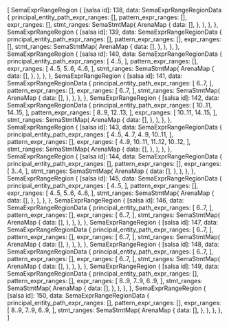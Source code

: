 [
    SemaExprRangeRegion {
        [salsa id]: 138,
        data: SemaExprRangeRegionData {
            principal_entity_path_expr_ranges: [],
            pattern_expr_ranges: [],
            expr_ranges: [],
            stmt_ranges: SemaStmtMap(
                ArenaMap {
                    data: [],
                },
            ),
        },
    },
    SemaExprRangeRegion {
        [salsa id]: 139,
        data: SemaExprRangeRegionData {
            principal_entity_path_expr_ranges: [],
            pattern_expr_ranges: [],
            expr_ranges: [],
            stmt_ranges: SemaStmtMap(
                ArenaMap {
                    data: [],
                },
            ),
        },
    },
    SemaExprRangeRegion {
        [salsa id]: 140,
        data: SemaExprRangeRegionData {
            principal_entity_path_expr_ranges: [
                4..5,
            ],
            pattern_expr_ranges: [],
            expr_ranges: [
                4..5,
                5..6,
                4..6,
            ],
            stmt_ranges: SemaStmtMap(
                ArenaMap {
                    data: [],
                },
            ),
        },
    },
    SemaExprRangeRegion {
        [salsa id]: 141,
        data: SemaExprRangeRegionData {
            principal_entity_path_expr_ranges: [
                6..7,
            ],
            pattern_expr_ranges: [],
            expr_ranges: [
                6..7,
            ],
            stmt_ranges: SemaStmtMap(
                ArenaMap {
                    data: [],
                },
            ),
        },
    },
    SemaExprRangeRegion {
        [salsa id]: 142,
        data: SemaExprRangeRegionData {
            principal_entity_path_expr_ranges: [
                10..11,
                14..15,
            ],
            pattern_expr_ranges: [
                8..9,
                12..13,
            ],
            expr_ranges: [
                10..11,
                14..15,
            ],
            stmt_ranges: SemaStmtMap(
                ArenaMap {
                    data: [],
                },
            ),
        },
    },
    SemaExprRangeRegion {
        [salsa id]: 143,
        data: SemaExprRangeRegionData {
            principal_entity_path_expr_ranges: [
                4..5,
                4..7,
                4..9,
                10..11,
            ],
            pattern_expr_ranges: [],
            expr_ranges: [
                4..9,
                10..11,
                11..12,
                10..12,
            ],
            stmt_ranges: SemaStmtMap(
                ArenaMap {
                    data: [],
                },
            ),
        },
    },
    SemaExprRangeRegion {
        [salsa id]: 144,
        data: SemaExprRangeRegionData {
            principal_entity_path_expr_ranges: [],
            pattern_expr_ranges: [],
            expr_ranges: [
                3..4,
            ],
            stmt_ranges: SemaStmtMap(
                ArenaMap {
                    data: [],
                },
            ),
        },
    },
    SemaExprRangeRegion {
        [salsa id]: 145,
        data: SemaExprRangeRegionData {
            principal_entity_path_expr_ranges: [
                4..5,
            ],
            pattern_expr_ranges: [],
            expr_ranges: [
                4..5,
                5..6,
                4..6,
            ],
            stmt_ranges: SemaStmtMap(
                ArenaMap {
                    data: [],
                },
            ),
        },
    },
    SemaExprRangeRegion {
        [salsa id]: 146,
        data: SemaExprRangeRegionData {
            principal_entity_path_expr_ranges: [
                6..7,
            ],
            pattern_expr_ranges: [],
            expr_ranges: [
                6..7,
            ],
            stmt_ranges: SemaStmtMap(
                ArenaMap {
                    data: [],
                },
            ),
        },
    },
    SemaExprRangeRegion {
        [salsa id]: 147,
        data: SemaExprRangeRegionData {
            principal_entity_path_expr_ranges: [
                6..7,
            ],
            pattern_expr_ranges: [],
            expr_ranges: [
                6..7,
            ],
            stmt_ranges: SemaStmtMap(
                ArenaMap {
                    data: [],
                },
            ),
        },
    },
    SemaExprRangeRegion {
        [salsa id]: 148,
        data: SemaExprRangeRegionData {
            principal_entity_path_expr_ranges: [
                6..7,
            ],
            pattern_expr_ranges: [],
            expr_ranges: [
                6..7,
            ],
            stmt_ranges: SemaStmtMap(
                ArenaMap {
                    data: [],
                },
            ),
        },
    },
    SemaExprRangeRegion {
        [salsa id]: 149,
        data: SemaExprRangeRegionData {
            principal_entity_path_expr_ranges: [],
            pattern_expr_ranges: [],
            expr_ranges: [
                8..9,
                7..9,
                6..9,
            ],
            stmt_ranges: SemaStmtMap(
                ArenaMap {
                    data: [],
                },
            ),
        },
    },
    SemaExprRangeRegion {
        [salsa id]: 150,
        data: SemaExprRangeRegionData {
            principal_entity_path_expr_ranges: [],
            pattern_expr_ranges: [],
            expr_ranges: [
                8..9,
                7..9,
                6..9,
            ],
            stmt_ranges: SemaStmtMap(
                ArenaMap {
                    data: [],
                },
            ),
        },
    },
]